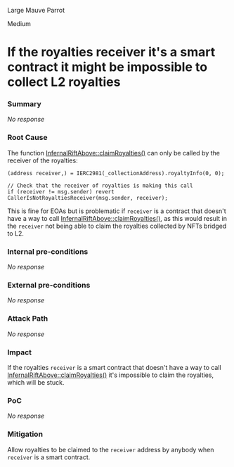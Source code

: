 Large Mauve Parrot

Medium

# If the royalties receiver it's a smart contract it might be impossible to collect L2 royalties

### Summary

_No response_

### Root Cause

The function [InfernalRiftAbove::claimRoyalties()](https://github.com/sherlock-audit/2024-08-flayer/blob/main/moongate/src/InfernalRiftAbove.sol#L251) can only be called by the receiver of the royalties:

```solidity
(address receiver,) = IERC2981(_collectionAddress).royaltyInfo(0, 0);

// Check that the receiver of royalties is making this call
if (receiver != msg.sender) revert CallerIsNotRoyaltiesReceiver(msg.sender, receiver);
```

This is fine for EOAs but is problematic if `receiver` is a contract that doesn't have a way to call [InfernalRiftAbove::claimRoyalties()](https://github.com/sherlock-audit/2024-08-flayer/blob/main/moongate/src/InfernalRiftAbove.sol#L251), as this would result in the `receiver` not being able to claim the royalties collected by NFTs bridged to L2.

### Internal pre-conditions

_No response_

### External pre-conditions

_No response_

### Attack Path

_No response_

### Impact

If the royalties `receiver` is a smart contract that doesn't have a way to call [InfernalRiftAbove::claimRoyalties()](https://github.com/sherlock-audit/2024-08-flayer/blob/main/moongate/src/InfernalRiftAbove.sol#L251) it's impossible to claim the royalties, which will be stuck.

### PoC

_No response_

### Mitigation

Allow royalties to be claimed to the `receiver` address by anybody when `receiver` is a smart contract.